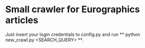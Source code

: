 # Small crawler for Eurographics articles

Just insert your login credentials to config.py and run ** python new_crawl.py <SEARCH_QUERY> **.
